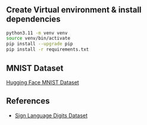 # 


## Create Virtual environment & install dependencies

```bash
python3.11 -m venv venv
source venv/bin/activate
pip install --upgrade pip
pip install -r requirements.txt
```

## MNIST Dataset

[Hugging Face MNIST Dataset](https://huggingface.co/datasets/mnist)


## References

- [Sign Language Digits Dataset](https://github.com/ardamavi/Sign-Language-Digits-Dataset)